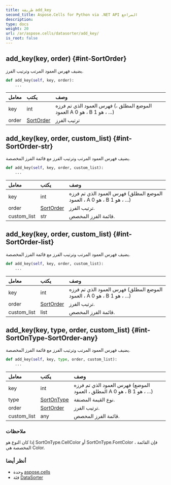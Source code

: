 ```yaml
---
title: طريقة add_key
second_title: Aspose.Cells for Python via .NET API المراجع
description:
type: docs
weight: 20
url: /ar/aspose.cells/datasorter/add_key/
is_root: false
---
```

##  add_key(key, order) {#int-SortOrder}
يضيف فهرس العمود المرتب وترتيب الفرز.



```python
def add_key(self, key, order):
    ...
```


| معامل| يكتب| وصف|
| :- | :- | :- |
| key | int | فهرس العمود الذي تم فرزه (الموضع المطلق ، العمود A هو 0 ، B هو 1 ، ...)|
| order | [SortOrder](/cells/python-net/ar/aspose.cells/sortorder) | ترتيب الفرز|


##  add_key(key, order, custom_list) {#int-SortOrder-str}
يضيف فهرس العمود المرتب وترتيب الفرز مع قائمة الفرز المخصصة.



```python
def add_key(self, key, order, custom_list):
    ...
```


| معامل| يكتب| وصف|
| :- | :- | :- |
| key | int | فهرس العمود الذي تم فرزه (الموضع المطلق ، العمود A هو 0 ، B هو 1 ، ...)|
| order | [SortOrder](/cells/python-net/ar/aspose.cells/sortorder) | ترتيب الفرز.|
| custom_list | str | قائمة الفرز المخصص.|


##  add_key(key, order, custom_list) {#int-SortOrder-list}
يضيف فهرس العمود المرتب وترتيب الفرز مع قائمة الفرز المخصصة.



```python
def add_key(self, key, order, custom_list):
    ...
```


| معامل| يكتب| وصف|
| :- | :- | :- |
| key | int | فهرس العمود الذي تم فرزه (الموضع المطلق ، العمود A هو 0 ، B هو 1 ، ...)|
| order | [SortOrder](/cells/python-net/ar/aspose.cells/sortorder) | ترتيب الفرز.|
| custom_list | list | قائمة الفرز المخصص.|


##  add_key(key, type, order, custom_list) {#int-SortOnType-SortOrder-any}
يضيف فهرس العمود المرتب وترتيب الفرز مع قائمة الفرز المخصصة.



```python
def add_key(self, key, type, order, custom_list):
    ...
```


| معامل| يكتب| وصف|
| :- | :- | :- |
| key | int | فهرس العمود الذي تم فرزه (الموضع المطلق ، العمود A هو 0 ، B هو 1 ، ...)|
| type | [SortOnType](/cells/python-net/ar/aspose.cells/sortontype) | نوع القيمة المصنفة.|
| order | [SortOrder](/cells/python-net/ar/aspose.cells/sortorder) | ترتيب الفرز.|
| custom_list | any | قائمة الفرز المخصص.|
###  ملاحظات

إذا كان النوع هو SortOnType.CellColor أو SortOnType.FontColor ، فإن القائمة المخصصة هي Color.


###  أنظر أيضا

* وحدة [aspose.cells](../../)
* فئة [DataSorter](/cells/python-net/ar/aspose.cells/datasorter)
